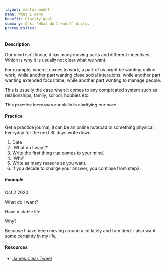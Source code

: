 ```yaml
---
layout: mental-model
name: What I want
benefit: Clarify goal
summary: Aski 'What do I want?' daily.
prerequisites:
---
```


#### Description

Our mind isn't linear, it has many moving parts and different incentives. Which is why it is usually not clear what we want. 

For example, when it comes to work, a part of us might be wanting online work, while another part wanting close social interations. while another part wanting extended focus time, while another part wanting to manage people. 

This is usually the case when it comes to any complicated system such as relationships, family, school, hobbies etc.

This practice increases our skills in clarifying our need. 

#### Practice

Get a practice journal, it can be an online notepad or something physical. Everyday for the next 30 days write down

1. Date
2. 'What do I want?'
3. Write the first thing that comes to your mind.
4. 'Why'
5. Write as many reasons as you want.
6. If you decide to change your answer, you continue from step2.

##### Example

Oct 2 2020

What do I want?

Have a stable life.

Why?

Because I have been moving around a lot lately and I am tired. I also want some certainty in my life.

#### Resources

- [James Clear Tweet](https://twitter.com/JamesClear/status/1301500683833823233)
